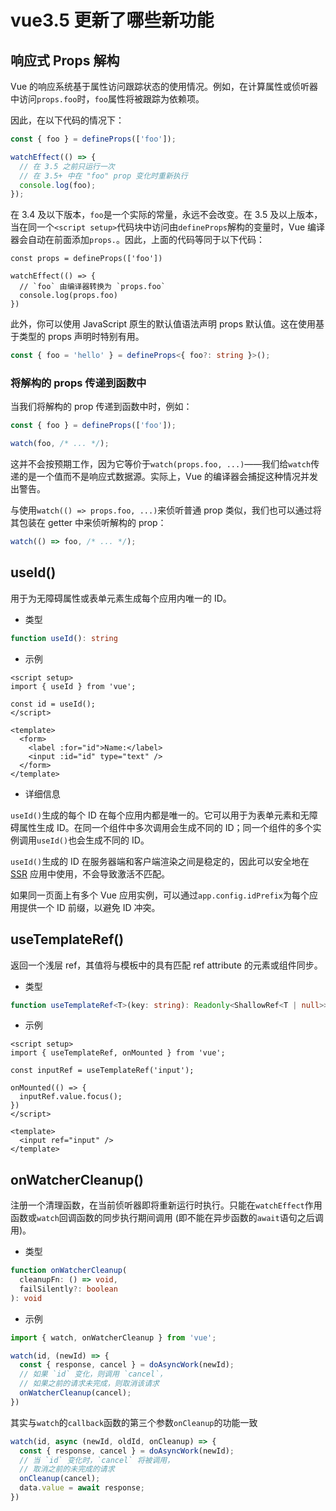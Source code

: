 # vue3.5 更新了哪些新功能

## 响应式 Props 解构

Vue 的响应系统基于属性访问跟踪状态的使用情况。例如，在计算属性或侦听器中访问`props.foo`时，`foo`属性将被跟踪为依赖项。

因此，在以下代码的情况下：

```js
const { foo } = defineProps(['foo']);

watchEffect(() => {
  // 在 3.5 之前只运行一次
  // 在 3.5+ 中在 "foo" prop 变化时重新执行
  console.log(foo);
});
```

在 3.4 及以下版本，`foo`是一个实际的常量，永远不会改变。在 3.5 及以上版本，当在同一个`<script setup>`代码块中访问由`defineProps`解构的变量时，Vue 编译器会自动在前面添加`props.`。因此，上面的代码等同于以下代码：

```js{5}
const props = defineProps(['foo'])

watchEffect(() => {
  // `foo` 由编译器转换为 `props.foo`
  console.log(props.foo)
})
```

此外，你可以使用 JavaScript 原生的默认值语法声明 props 默认值。这在使用基于类型的 props 声明时特别有用。

```ts
const { foo = 'hello' } = defineProps<{ foo?: string }>();
```

### 将解构的 props 传递到函数中

当我们将解构的 prop 传递到函数中时，例如：

```js
const { foo } = defineProps(['foo']);

watch(foo, /* ... */);
```

这并不会按预期工作，因为它等价于`watch(props.foo, ...)`——我们给`watch`传递的是一个值而不是响应式数据源。实际上，Vue 的编译器会捕捉这种情况并发出警告。

与使用`watch(() => props.foo, ...)`来侦听普通 prop 类似，我们也可以通过将其包装在 getter 中来侦听解构的 prop：

```js
watch(() => foo, /* ... */);
```

## useId()

用于为无障碍属性或表单元素生成每个应用内唯一的 ID。

- 类型

```ts
function useId(): string
```

- 示例

```vue
<script setup>
import { useId } from 'vue';

const id = useId();
</script>

<template>
  <form>
    <label :for="id">Name:</label>
    <input :id="id" type="text" />
  </form>
</template>
```

- 详细信息

`useId()`生成的每个 ID 在每个应用内都是唯一的。它可以用于为表单元素和无障碍属性生成 ID。在同一个组件中多次调用会生成不同的 ID；同一个组件的多个实例调用`useId()`也会生成不同的 ID。

`useId()`生成的 ID 在服务器端和客户端渲染之间是稳定的，因此可以安全地在 [SSR](https://cn.vuejs.org/guide/scaling-up/ssr) 应用中使用，不会导致激活不匹配。

如果同一页面上有多个 Vue 应用实例，可以通过`app.config.idPrefix`为每个应用提供一个 ID 前缀，以避免 ID 冲突。

## useTemplateRef()

返回一个浅层 ref，其值将与模板中的具有匹配 ref attribute 的元素或组件同步。

- 类型

```ts
function useTemplateRef<T>(key: string): Readonly<ShallowRef<T | null>>
```

- 示例

```vue
<script setup>
import { useTemplateRef, onMounted } from 'vue';

const inputRef = useTemplateRef('input');

onMounted(() => {
  inputRef.value.focus();
})
</script>

<template>
  <input ref="input" />
</template>
```

## onWatcherCleanup()

注册一个清理函数，在当前侦听器即将重新运行时执行。只能在`watchEffect`作用函数或`watch`回调函数的同步执行期间调用 (即不能在异步函数的`await`语句之后调用)。

- 类型

```ts
function onWatcherCleanup(
  cleanupFn: () => void,
  failSilently?: boolean
): void
```

- 示例

```ts
import { watch, onWatcherCleanup } from 'vue';

watch(id, (newId) => {
  const { response, cancel } = doAsyncWork(newId);
  // 如果 `id` 变化，则调用 `cancel`，
  // 如果之前的请求未完成，则取消该请求
  onWatcherCleanup(cancel);
})
```

其实与`watch`的`callback`函数的第三个参数`onCleanup`的功能一致

```js
watch(id, async (newId, oldId, onCleanup) => {
  const { response, cancel } = doAsyncWork(newId);
  // 当 `id` 变化时，`cancel` 将被调用，
  // 取消之前的未完成的请求
  onCleanup(cancel);
  data.value = await response;
})
```